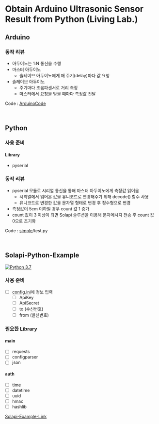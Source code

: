 # Obtain Arduino Ultrasonic Sensor Result from Python (Living Lab.)

## Arduino

### 동작 리뷰

* 아두이노는 1:N 통신을 수행
* 마스터 아두이노
  * 슬레이브 아두이노에게 매 주기(delay)마다 값 요청
* 슬레이브 아두이노
  * 주기마다 초음파센서로 거리 측정
  * 마스터에서 요청을 받을 때마다 측정값 전달

Code : [ArduinoCode](https://github.com/lgm1007/Living-lab-Arduino-Python/tree/master/ArduinoCode)

<br/>

## Python

### 사용 준비

#### Library

* pyserial

### 동작 리뷰

* pyserial 모듈로 시리얼 통신을 통해 마스터 아두이노에게 측정값 읽어옴
  * 시리얼에서 읽어온 값을 유니코드로 변경해주기 위해 decode() 함수 사용
  * 유니코드로 변경한 값을 문자열 형태로 변경 후 정수형으로 변경
* 측정값이 5cm 이하일 경우 count 값 1 증가
* count 값이 3 이상이 되면 Solapi 솔루션을 이용해 문자메시지 전송 후 count 값 0으로 초기화

Code : [simple](https://github.com/lgm1007/Living-lab-Arduino-Python/tree/master/simple)/test.py

<br/>

## Solapi-Python-Example

[![Python 3.7](https://img.shields.io/badge/python-3.7-blue.svg)](https://www.python.org/downloads/release/python-370/)

### 사용 준비

- [ ] [config.ini](https://github.com/solapi/examples/blob/python/python/config.ini)에 정보 입력
  - [ ] ApiKey
  - [ ] ApiSecret
  - [ ] to (수신번호)
  - [ ] from (발신번호)

### 필요한 Library

#### main

- [ ] requests
- [ ] configparser
- [ ] json
#### auth

- [ ] time
- [ ] datetime
- [ ] uuid
- [ ] hmac
- [ ] hashlib

[Solapi-Example-Link](https://github.com/solapi/examples/tree/master/python)